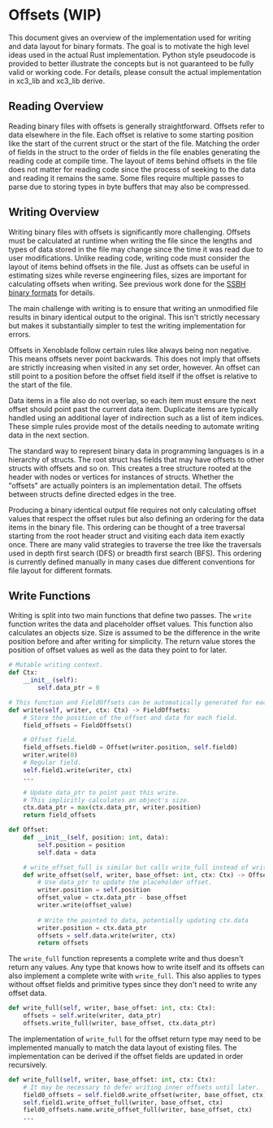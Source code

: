 # Offsets (WIP)
This document gives an overview of the implementation used for writing and data layout for binary formats. The goal is to motivate the high level ideas used in the actual Rust implementation. Python style pseudocode is provided to better illustrate the concepts but is not guaranteed to be fully valid or working code. For details, please consult the actual implementation in xc3_lib and xc3_lib derive.

## Reading Overview
Reading binary files with offsets is generally straightforward. Offsets refer to data elsewhere in the file. Each offset is relative to some starting position like the start of the current struct or the start of the file. Matching the order of fields in the struct to the order of fields in the file enables generating the reading code at compile time. The layout of items behind offsets in the file does not matter for reading code since the process of seeking to the data and reading it remains the same. Some files require multiple passes to parse due to storing types in byte buffers that may also be compressed.

## Writing Overview
Writing binary files with offsets is significantly more challenging. Offsets must be calculated at runtime when writing the file since the lengths and types of data stored in the file may change since the time it was read due to user modifications. Unlike reading code, writing code must consider the layout of items behind offsets in the file. Just as offsets can be useful in estimating sizes while reverse engineering files, sizes are important for calculating offsets when writing. See previous work done for the [SSBH binary formats](https://github.com/ultimate-research/ssbh_lib/blob/master/ssbh_offsets.md) for details.

The main challenge with writing is to ensure that writing an unmodified file results in binary identical output to the original. This isn't strictly necessary but makes it substantially simpler to test the writing implementation for errors. 

Offsets in Xenoblade follow certain rules like always being non negative. This means offsets never point backwards. This does not imply that offsets are strictly increasing when visited in any set order, however. An offset can still point to a position before the offset field itself if the offset is relative to the start of the file.

Data items in a file also do not overlap, so each item must ensure the next offset should point past the current data item. Duplicate items are typically handled using an additional layer of indirection such as a list of item indices. These simple rules provide most of the details needing to automate writing data in the next section.

The standard way to represent binary data in programming languages is in a hierarchy of structs. The root struct has fields that may have offsets to other structs with offsets and so on. This creates a tree structure rooted at the header with nodes or vertices for instances of structs. Whether the "offsets" are actually pointers is an implementation detail. The offsets between structs define directed edges in the tree. 

Producing a binary identical output file requires not only calculating offset values that respect the offset rules but also defining an ordering for the data items in the binary file. This ordering can be thought of a tree traversal starting from the root header struct and visiting each data item exactly once. There are many valid strategies to traverse the tree like the traversals used in depth first search (DFS) or breadth first search (BFS). This ordering is currently defined manually in many cases due different conventions for file layout for different formats.

## Write Functions
Writing is split into two main functions that define two passes. The `write` function writes the data and placeholder offset values. This function also calculates an objects size. Size is assumed to be the difference in the write position before and after writing for simplicity. The return value stores the position of offset values as well as the data they point to for later.

```python
# Mutable writing context.
def Ctx:
    __init__(self):
        self.data_ptr = 0

# This function and FieldOffsets can be automatically generated for each type.
def write(self, writer, ctx: Ctx) -> FieldOffsets:
    # Store the position of the offset and data for each field.
    field_offsets = FieldOffsets()

    # Offset field.
    field_offsets.field0 = Offset(writer.position, self.field0)
    writer.write(0)
    # Regular field.
    self.field1.write(writer, ctx)
    ...

    # Update data_ptr to point past this write.
    # This implicitly calculates an object's size.
    ctx.data_ptr = max(ctx.data_ptr, writer.position)
    return field_offsets

def Offset:
    def __init__(self, position: int, data):
        self.position = position
        self.data = data

    # write_offset_full is similar but calls write_full instead of write.
    def write_offset(self, writer, base_offset: int, ctx: Ctx) -> OffsetsForData:
        # Use data_ptr to update the placeholder offset.
        writer.position = self.position
        offset_value = ctx.data_ptr - base_offset
        writer.write(offset_value)
    
        # Write the pointed to data, potentially updating ctx.data
        writer.position = ctx.data_ptr
        offsets = self.data.write(writer, ctx)
        return offsets
```

The `write_full` function represents a complete write and thus doesn't return any values. Any type that knows how to write itself and its offsets can also implement a complete write with `write_full`. This also applies to types without offset fields and primitive types since they don't need to write any offset data.

```python
def write_full(self, writer, base_offset: int, ctx: Ctx):
    offsets = self.write(writer, data_ptr)
    offsets.write_full(writer, base_offset, ctx.data_ptr)
```

The implementation of `write_full` for the offset return type may need to be implemented manually to match the data layout of existing files. The implementation can be derived if the offset fields are updated in order recursively.

```python
def write_full(self, writer, base_offset: int, ctx: Ctx):
    # It may be necessary to defer writing inner offsets until later.
    field0_offsets = self.field0.write_offset(writer, base_offset, ctx)
    self.field1.write_offset_full(writer, base_offset, ctx)
    field0_offsets.name.write_offset_full(writer, base_offset, ctx)
    ...
```
